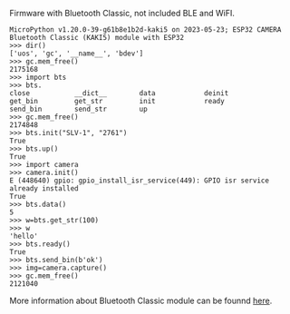 Firmware with Bluetooth Classic, not included BLE and WiFI.

```
MicroPython v1.20.0-39-g61b8e1b2d-kaki5 on 2023-05-23; ESP32 CAMERA Bluetooth Classic (KAKI5) module with ESP32
>>> dir()
['uos', 'gc', '__name__', 'bdev']
>>> gc.mem_free()
2175168
>>> import bts
>>> bts.
close           __dict__        data            deinit
get_bin         get_str         init            ready
send_bin        send_str        up
>>> gc.mem_free()
2174848
>>> bts.init("SLV-1", "2761")
True
>>> bts.up()
True
>>> import camera
>>> camera.init()
E (448640) gpio: gpio_install_isr_service(449): GPIO isr service already installed
True
>>> bts.data()    
5
>>> w=bts.get_str(100) 
>>> w
'hello'
>>> bts.ready()
True
>>> bts.send_bin(b'ok') 
>>> img=camera.capture()
>>> gc.mem_free()
2121040

```

More information about Bluetooth Classic module can be founnd [here](https://github.com/shariltumin/esp32-bluetooth-classic-micropython). 
